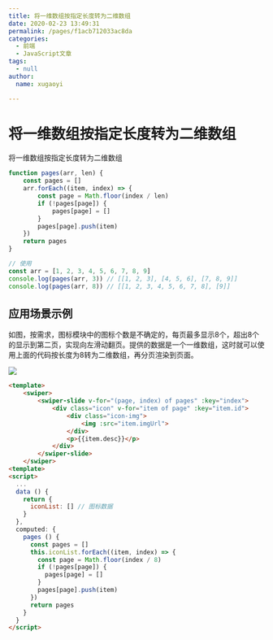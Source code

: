 ```yaml
---
title: 将一维数组按指定长度转为二维数组
date: 2020-02-23 13:49:31
permalink: /pages/f1acb712033ac8da
categories:
  - 前端
  - JavaScript文章
tags:
  - null
author:
  name: xugaoyi

---
```

# 将一维数组按指定长度转为二维数组

将一维数组按指定长度转为二维数组

```js
function pages(arr, len) {
    const pages = []
    arr.forEach((item, index) => {
        const page = Math.floor(index / len)
        if (!pages[page]) {
            pages[page] = []
        }
        pages[page].push(item)
    })
    return pages
}

// 使用
const arr = [1, 2, 3, 4, 5, 6, 7, 8, 9]
console.log(pages(arr, 3)) // [[1, 2, 3], [4, 5, 6], [7, 8, 9]]
console.log(pages(arr, 8)) // [[1, 2, 3, 4, 5, 6, 7, 8], [9]]
```

## 应用场景示例

如图，按需求，图标模块中的图标个数是不确定的，每页最多显示8个，超出8个的显示到第二页，实现向左滑动翻页。提供的数据是一个一维数组，这时就可以使用上面的代码按长度为8转为二维数组，再分页渲染到页面。

![](https://cdn.jsdelivr.net/gh/xugaoyi/image_store/blog/20200223142410.jpg)

```html
<template>
    <swiper>
        <swiper-slide v-for="(page, index) of pages" :key="index">
            <div class="icon" v-for="item of page" :key="item.id">
                <div class="icon-img">
                    <img :src="item.imgUrl">
                </div>
                <p>{{item.desc}}</p>
            </div>
        </swiper-slide>
    </swiper>
<template>
<script>
  ...
  data () {
    return {
      iconList: [] // 图标数据
    }
  },
  computed: {
    pages () {
      const pages = []
      this.iconList.forEach((item, index) => {
        const page = Math.floor(index / 8)
        if (!pages[page]) {
          pages[page] = []
        }
        pages[page].push(item)
      })
      return pages
    }
  }
</script>
```

